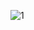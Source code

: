 ![1](https://github.com/Adityaraj05/LeetCode/assets/118068294/4e74c726-27de-4f6a-9535-f5b8a5e445e8)
